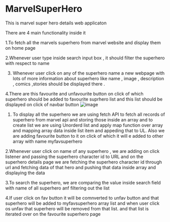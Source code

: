 # MarvelSuperHero


This is marvel super  hero details web applicaton

There are 4 main functionality inside it

1.To fetch all the marvels superhero from marvel website and display them on home page

2.Whenever user type inside search input box , it should filter the superhero with respect to name

3. Whenever user click on any of the superhero name a new webpage with lots of more information about superhero
like name , image , description , comics ,stories should be displayed there .

4.There are this favourite and unfavourite button on click of which superhero should be added to
favourite suprhero list and this list should be displayed on click of navbar button
![image](https://github.com/sargam-thakare/MarvelSuperHero/assets/76519988/51468a12-df71-405d-9593-b2c05eb37119)



1. To display all the superhero we are using fetch API to fetch all records of superhero from marvel api
and storing those inside an array and to create list we are using Unorderd list and apply map function over array
and mapping array data inside list item and appeding that to UL.
Also we are adding favourite button to it on click of which it will e added to other array with name myfavsuperhero

2.Whenever user click on name of any superhero , we are adding on click listener and passing the superhero character id to URL
and on the superhero details page we are fetching the superhero character id through url and fetching data of that hero
and pushing that data inside array and displaying the data

3.To search the superhero, we are comparing the value inside search field with name of all superhero anf filtering out the list

4.If user click on fav button it will be comnverted to unfav button and that superhero will be added to myfavsuperhero array list
and when user click os unfav that superhero will be removed from that list. and that list is iterated over on the favourite superhero page
